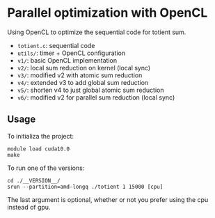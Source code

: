 # Parallel optimization with OpenCL

Using OpenCL to optimize the sequential code for totient sum.

- `totient.c`: sequential code
- `utils/`: timer + OpenCL configuration
- `v1/`: basic OpenCL implementation
- `v2/`: local sum reduction on kernel (local sync)
- `v3/`: modified v2 with atomic sum reduction
- `v4/`: extended v3 to add global sum reduction
- `v5/`: shorten v4 to just global atomic sum reduction
- `v6/`: modified v2 for parallel sum reduction (local sync)

## Usage

To initializa the project:
```
module load cuda10.0
make
```

To run one of the versions:
```
cd ./__VERSION__/
srun --partition=amd-longq ./totient 1 15000 [cpu]
```
The last argument is optional, whether or not you prefer using the cpu instead of gpu.
